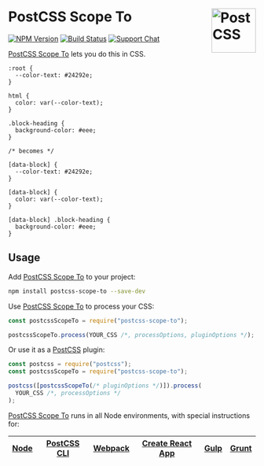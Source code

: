 # PostCSS Scope To [<img src="https://postcss.github.io/postcss/logo.svg" alt="PostCSS" width="90" height="90" align="right">][postcss]

[![NPM Version][npm-img]][npm-url]
[![Build Status][cli-img]][cli-url]
[![Support Chat][git-img]][git-url]

[PostCSS Scope To] lets you do this in CSS.

```pcss
:root {
  --color-text: #24292e;
}

html {
  color: var(--color-text);
}

.block-heading {
  background-color: #eee;
}

/* becomes */

[data-block] {
  --color-text: #24292e;
}

[data-block] {
  color: var(--color-text);
}

[data-block] .block-heading {
  background-color: #eee;
}
```

## Usage

Add [PostCSS Scope To] to your project:

```bash
npm install postcss-scope-to --save-dev
```

Use [PostCSS Scope To] to process your CSS:

```js
const postcssScopeTo = require("postcss-scope-to");

postcssScopeTo.process(YOUR_CSS /*, processOptions, pluginOptions */);
```

Or use it as a [PostCSS] plugin:

```js
const postcss = require("postcss");
const postcssScopeTo = require("postcss-scope-to");

postcss([postcssScopeTo(/* pluginOptions */)]).process(
  YOUR_CSS /*, processOptions */
);
```

[PostCSS Scope To] runs in all Node environments, with special instructions for:

| [Node](INSTALL.md#node) | [PostCSS CLI](INSTALL.md#postcss-cli) | [Webpack](INSTALL.md#webpack) | [Create React App](INSTALL.md#create-react-app) | [Gulp](INSTALL.md#gulp) | [Grunt](INSTALL.md#grunt) |
| ----------------------- | ------------------------------------- | ----------------------------- | ----------------------------------------------- | ----------------------- | ------------------------- |


[cli-img]: https://img.shields.io/travis/m-e-h/postcss-scope-to.svg
[cli-url]: https://travis-ci.org/m-e-h/postcss-scope-to
[git-img]: https://img.shields.io/badge/support-chat-blue.svg
[git-url]: https://gitter.im/postcss/postcss
[npm-img]: https://img.shields.io/npm/v/postcss-scope-to.svg
[npm-url]: https://www.npmjs.com/package/postcss-scope-to
[postcss]: https://github.com/postcss/postcss
[postcss scope to]: https://github.com/m-e-h/postcss-scope-to
